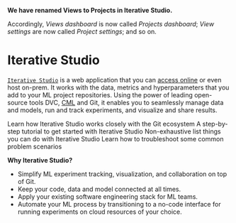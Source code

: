 <admon>

**We have renamed Views to Projects in Iterative Studio.**

Accordingly, _Views dashboard_ is now called _Projects dashboard_; _View
settings_ are now called _Project settings_; and so on.

</admon>

# Iterative Studio

[`Iterative Studio`](https://studio.iterative.ai/) is a web application that you
can [access online](https://studio.iterative.ai/) or even host on-prem. It works
with the data, metrics and hyperparameters that you add to your ML project
repositories. Using the power of leading open-source tools DVC,
[CML](https://cml.dev) and Git, it enables you to seamlessly manage data and
models, run and track experiments, and visualize and share results.

<cards>

  <card href="/doc/studio/overview" heading="How Iterative Studio works">
    Learn how Iterative Studio works closely with the Git ecosystem
  </card>

  <card href="/doc/studio/get-started" heading="Get started">
    A step-by-step tutorial to get started with Iterative Studio
  </card>

  <card href="/doc/studio/user-guide" heading="User guide">
    Non-exhaustive list things you can do with Iterative Studio
  </card>

  <card href="/doc/studio/troubleshooting" heading="Troubleshooting">
    Learn how to troubleshoot some common problem scenarios
  </card>

</cards>

**Why Iterative Studio?**

- Simplify ML experiment tracking, visualization, and collaboration on top of
  Git.
- Keep your code, data and model connected at all times.
- Apply your existing software engineering stack for ML teams.
- Automate your ML process by transitioning to a no-code interface for running
  experiments on cloud resources of your choice.
